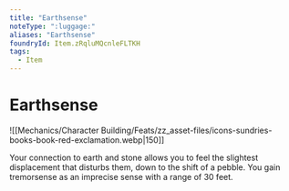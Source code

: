 ```yaml
---
title: "Earthsense"
noteType: ":luggage:"
aliases: "Earthsense"
foundryId: Item.zRqluMQcnleFLTKH
tags:
  - Item
---
```


# Earthsense
![[Mechanics/Character Building/Feats/zz_asset-files/icons-sundries-books-book-red-exclamation.webp|150]]

Your connection to earth and stone allows you to feel the slightest displacement that disturbs them, down to the shift of a pebble. You gain tremorsense as an imprecise sense with a range of 30 feet.
